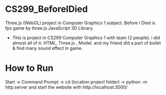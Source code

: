 # CS299_BeforeIDied
Three.js (WebGL) project in Computer Graphics 1 subject. Before I Died is fps game by three.js JavaScript 3D Library.

- This is project in CS299 Computer Graphics 1 with team (2 people).
i did almost all of it. HTML, Three.js , Model. and my friend did a part of bullet & find many sound effect in game.

# How to Run
Start -> Command Prompt -> cd (location project folder) -> python -m http.server and start the website with http://localhost:3000/


